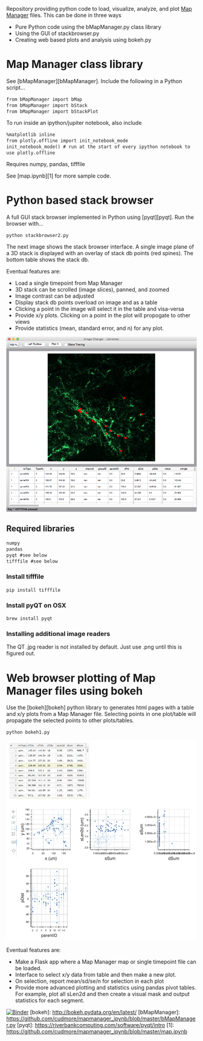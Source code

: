 Repository providing python code to load, visualize, analyze, and plot [Map Manager][mapmanager] files. This can be done in three ways

 - Pure Python code using the bMapManager.py class library
 - Using the GUI of stackbrowser.py
 - Creating web based plots and analysis using bokeh.py


# Map Manager class library

See [bMapManager][bMapManager]. Include the following in a Python script...

	from bMapManager import bMap
	from bMapManager import bStack
	from bMapManager import bStackPlot

To run inside an ipython/jupiter notebook, also include

	%matplotlib inline
	from plotly.offline import init_notebook_mode
	init_notebook_mode() # run at the start of every ipython notebook to use plotly.offline

Requires numpy, pandas, tifffile

See [map.ipynb][1] for more sample code.

# Python based stack browser

A full GUI stack browser implemented in Python using [pyqt][pyqt]. Run the browser with...

    python stackbrowser2.py

The next image shows the stack browser interface. A single image plane of a 3D stack is displayed with an overlay of stack db points (red spines). The bottom table shows the stack db.

Eventual features are:

 - Load a single timepoint from Map Manager
 - 3D stack can be scrolled (image slices), panned, and zoomed
 - Image contrast can be adjusted
 - Display stack db points overload on image and as a table
 - Clicking a point in the image will select it in the table and visa-versa
 - Provide x/y plots. Clicking on a point in the plot will propogate to other views
 - Provide statistics (mean, standard error, and n) for any plot.
 
<IMG SRC="images/stackbrowser2.png" WIDTH=600>
    
## Required libraries

    numpy
    pandas
    pyqt #see below
    tifffile #see below
    
### Install tifffile

    pip install tifffile

### Install pyQT on OSX

    brew install pyqt
    
### Installing additional image readers

The QT .jpg reader is not installed by default. Just use .png until this is figured out.

# Web browser plotting of Map Manager files using bokeh

Use the [bokeh][bokeh] python library to generates html pages with a table and x/y plots from a Map Manager file. Selecting points in one plot/table will propagate the selected points to other plots/tables.

	python bokeh1.py

<IMG SRC="images/bokeh1.png" WIDTH=700>

Eventual features are:

 - Make a Flask app where a Map Manager map or single timepoint file can be loaded.
 - Interface to select x/y data from table and then make a new plot.
 - On selection, report mean/sd/se/n for selection in each plot
 - Provide more advanced plotting and statistics using pandas pivot tables. For example, plot all sLen2d and then create a visual mask and output statistics for each segment.

[mapmanager]: http://cudmore.github.io/mapmanager
[![Binder](http://mybinder.org/badge.svg)](http://mybinder.org/repo/cudmore/mapmanager_ipynb)
[bokeh]: http://bokeh.pydata.org/en/latest/
[bMapManager]: https://github.com/cudmore/mapmanager_ipynb/blob/master/bMapManager.py
[pyqt]: https://riverbankcomputing.com/software/pyqt/intro
[1]: https://github.com/cudmore/mapmanager_ipynb/blob/master/map.ipynb